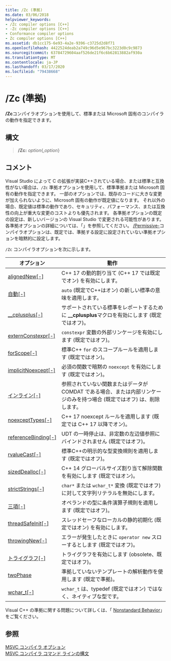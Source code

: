 ```yaml
---
title: /Zc (準拠)
ms.date: 03/06/2018
helpviewer_keywords:
- /Zc compiler options [C++]
- -Zc compiler options [C++]
- Conformance compiler options
- Zc compiler options [C++]
ms.assetid: db1cc175-6e93-4a2e-9396-c3725d2d8f71
ms.openlocfilehash: 4422524deab2a749c96d5e967bc3223d0c9c9873
ms.sourcegitcommit: 63784729604aaf526de21f6c6b62813882af930a
ms.translationtype: MT
ms.contentlocale: ja-JP
ms.lasthandoff: 03/17/2020
ms.locfileid: "79438668"
---
```

# <a name="zc-conformance"></a>/Zc (準拠)

**/Zc**コンパイラオプションを使用して、標準または Microsoft 固有のコンパイラの動作を指定できます。

## <a name="syntax"></a>構文

> **/Zc:** _option_{,_option_}

## <a name="remarks"></a>コメント

Visual Studio によって C の拡張が実装C++されている場合、または標準と互換性がない場合は、`/Zc` 準拠オプションを使用して、標準準拠または Microsoft 固有の動作を指定できます。 一部のオプションでは、既存のコードに大きな変更が加えられないように、Microsoft 固有の動作が既定値になります。 それ以外の場合、既定値は標準の動作であり、セキュリティ、パフォーマンス、または互換性の向上が重大な変更のコストよりも優先されます。 各準拠オプションの既定の設定は、新しいバージョンの Visual Studio で変更される可能性があります。 各準拠オプションの詳細については、「」を参照してください。 [/Permissive-](permissive-standards-conformance.md)コンパイラオプションは、既定では、準拠する設定に設定されていない準拠オプションを暗黙的に設定します。

`/Zc` コンパイラオプションを次に示します。

|オプション|動作|
|---|---|
|[alignedNew\[-\]](zc-alignednew.md)|C++ 17 の動的割り当て (C++ 17 では既定でオン) を有効にします。|
|[自動\[-\]](zc-auto-deduce-variable-type.md)|`auto` (既定でC++はオン) の新しい標準の意味を適用します。|
|[__cplusplus\[-\]](zc-cplusplus.md)|サポートされている標準をレポートするために **__cplusplus**マクロを有効にします (既定ではオフ)。|
|[externConstexpr\[-\]](zc-externconstexpr.md)|`constexpr` 変数の外部リンケージを有効にします (既定ではオフ)。|
|[forScope\[-\]](zc-forscope-force-conformance-in-for-loop-scope.md)|標準C++ `for` のスコープルールを適用します (既定ではオン)。|
|[implicitNoexcept\[-\]](zc-implicitnoexcept-implicit-exception-specifiers.md)|必須の関数で暗黙の `noexcept` を有効にします (既定ではオン)。|
|[インライン\[-\]](zc-inline-remove-unreferenced-comdat.md)|参照されていない関数またはデータが COMDAT である場合、または内部リンケージのみを持つ場合 (既定ではオフ) は、削除します。|
|[noexceptTypes\[-\]](zc-noexcepttypes.md)|C++ 17 noexcept ルールを適用します (既定では C++ 17 以降でオン)。|
|[referenceBinding\[-\]](zc-referencebinding-enforce-reference-binding-rules.md)|UDT の一時停止は、非定数の左辺値参照にバインドされません (既定ではオフ)。|
|[rvalueCast\[-\]](zc-rvaluecast-enforce-type-conversion-rules.md)|標準C++の明示的な型変換規則を適用します (既定ではオフ)。|
|[sizedDealloc\[-\]](zc-sizeddealloc-enable-global-sized-dealloc-functions.md)|C++ 14 グローバルサイズ割り当て解除関数を有効にします (既定ではオン)。|
|[strictStrings\[-\]](zc-strictstrings-disable-string-literal-type-conversion.md)|`char*` または `wchar_t*` 変換 (既定ではオフ) に対して文字列リテラルを無効にします。|
|[三項\[-\]](zc-ternary.md)|オペランドの型に条件演算子規則を適用します (既定ではオフ)。|
|[threadSafeInit\[-\]](zc-threadsafeinit-thread-safe-local-static-initialization.md)|スレッドセーフなローカルの静的初期化 (既定ではオン) を有効にします。|
|[throwingNew\[-\]](zc-throwingnew-assume-operator-new-throws.md)|エラーが発生したときに `operator new` スローするとします (既定ではオフ)。|
|[トライグラフ\[-\]](zc-trigraphs-trigraphs-substitution.md)|トライグラフを有効にします (obsolete、既定ではオフ)。|
|[twoPhase](zc-twophase.md)|準拠していないテンプレートの解析動作を使用します (既定で準拠)。|
|[wchar_t\[-\]](zc-wchar-t-wchar-t-is-native-type.md)|`wchar_t` は、typedef (既定ではオン) ではなく、ネイティブな型です。|

Visual C++ の準拠に関する問題について詳しくは、「 [Nonstandard Behavior](../../cpp/nonstandard-behavior.md)」をご覧ください。

## <a name="see-also"></a>参照

[MSVC コンパイラ オプション](compiler-options.md)<br/>
[MSVC コンパイラ コマンド ラインの構文](compiler-command-line-syntax.md)
